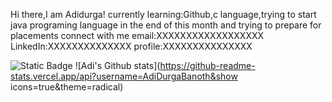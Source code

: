 Hi there,I am Adidurga!
currently learning:Github,c language,trying to start java programing language in the end of this month and trying to prepare for placements
connect with me
email:XXXXXXXXXXXXXXXXXX
LinkedIn:XXXXXXXXXXXXXX
profile:XXXXXXXXXXXXXXX

![Static Badge](https://img.shields.io/badge/for-the-badge?color=blue)
![Adi's Github stats](https://github-readme-stats.vercel.app/api?username=AdiDurgaBanoth&show icons=true&theme=radical)
